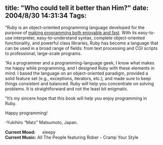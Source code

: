 title: "Who could tell it better than Him?"
date: 2004/8/30 14:31:34
Tags: 
---
<p>&#8220;Ruby is an object-oriented programming language developed for the purpose of <u>making programming both enjoyable and fast</u>. With its easy-to-use interpreter, easy-to-understand syntax, complete object-oriented functionality, and powerful class libraries, Ruby has become a language that can be used in a broad range of fields: from text processing and CGI scripts to professional, large-scale programs.</p>

<p>&#8220;As a programmer and a programming-language geek, I know what makes me happy while programming, and I designed Ruby with these elements in mind. I based the language on an object-oriented paradigm, provided a solid feature set (e.g., exceptions, iterators, etc.), and made sure to keep things consistent and balanced. Ruby will help you concentrate on solving problems. It is straightforward and not the least bit enigmatic.</p>

<p>&#8220;It&#8217;s my sincere hope that this book will help you enjoy programming in Ruby.</p>

<p>Happy programming!</p>

<p>-Yukihiro &#8220;Matz&#8221; Matsumoto, Japan.</p>

<p><strong>Current Mood:</strong> <img width="15" height="15" src="http://stat.livejournal.com/img/mood/growf/smileys/tired.gif"/> sleepy<br/><strong>Current Music:</strong> All The People featuring Rober - Cramp Your Style</p>
